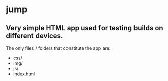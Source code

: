 jump
====

## Very simple HTML app used for testing builds on different devices.

The only files / folders that constitute the app are:

* css/
* img/
* js/
* index.html